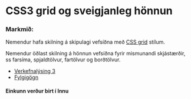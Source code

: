 # CSS3 grid og sveigjanleg hönnun

### Markmið:
Nemendur hafa skilning á skipulagi vefsíðna með [CSS grid](https://gridbyexample.com) stílum.

Nemendur öðlast skilning á hönnun vefsíðna fyrir mismunandi skjástærðir, ss farsíma, spjaldtölvur, fartölvur og borðtölvur.

* [Verkefnalýsing 3](https://github.com/vefgrunnur/22V/tree/main/Verkefni/V-3)
* [Fylgigögn](https://github.com/vefgrunnur/22V/tree/main/S%C3%BDnid%C3%A6mi/V-3)



#### Einkunn verður birt í Innu



